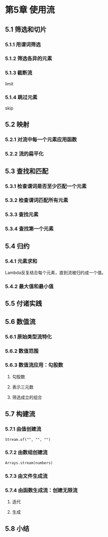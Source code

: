 # 第5章 使用流 #

## 5.1 筛选和切片 ##

### 5.1.1 用谓词筛选 ###

### 5.1.2 筛选各异的元素 ###

### 5.1.3 截断流 ###

limit

### 5.1.4 跳过元素 ###

skip

## 5.2 映射 ##

### 5.2.1 对流中每一个元素应用函数 ###

### 5.2.2 流的扁平化 ###

## 5.3 查找和匹配 ##


### 5.3.1 检查谓词是否至少匹配一个元素 ###



### 5.3.2 检查谓词匹配所有元素 ###



### 5.3.3 查找元素 ###

### 5.3.4 查找第一个元素 ###

## 5.4 归约 ##

### 5.4.1 元素求和 ###

Lambda反复结合每个元素，直到流被归约成一个值。

### 5.4.2 最大值和最小值 ###

## 5.5 付诸实践 ##

## 5.6 数值流 ##

### 5.6.1 原始类型流特化 ###

### 5.6.2 数值范围 ###

### 5.6.3 数值流应用：勾股数 ###

1. 勾股数

2. 表示三元数

3. 筛选成立的组合

## 5.7 构建流 ##

### 5.7.1 由值创建流 ###

	Stream.of("", "", "")

### 5.7.2 由数组创建流 ###

	Arrays.stream(numbers)

### 5.7.3 由文件生成流 ###



### 5.7.4 由函数生成流：创建无限流 ###


1. 迭代

2. 生成

## 5.8 小结 ##
